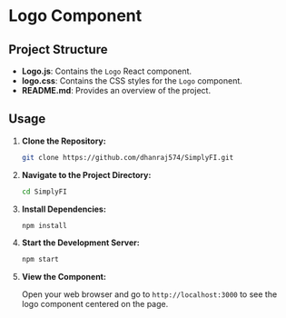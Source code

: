 # Logo Component

## Project Structure


- **Logo.js**: Contains the `Logo` React component.
- **logo.css**: Contains the CSS styles for the `Logo` component.
- **README.md**: Provides an overview of the project.

## Usage

1. **Clone the Repository:**

    ```bash
    git clone https://github.com/dhanraj574/SimplyFI.git

    ```

2. **Navigate to the Project Directory:**

    ```bash
    cd SimplyFI

    ```

3. **Install Dependencies:**

    ```bash
    npm install
    ```

4. **Start the Development Server:**

    ```bash
    npm start
    ```

5. **View the Component:**

   Open your web browser and go to `http://localhost:3000` to see the logo component centered on the page.

